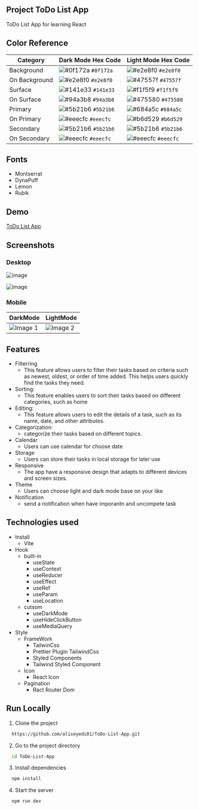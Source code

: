 ## Project ToDo List App

ToDo List App for learning React

## Color Reference

| Category      | Dark Mode Hex Code                                                 | Light Mode Hex Code                                                |
| ------------- | ------------------------------------------------------------------ | ------------------------------------------------------------------ |
| Background    | ![#0f172a](https://via.placeholder.com/10/0f172a?text=+) `#0f172a` | ![#e2e8f0](https://via.placeholder.com/10/e2e8f0?text=+) `#e2e8f0` |
| On Background | ![#e2e8f0](https://via.placeholder.com/10/e2e8f0?text=+) `#e2e8f0` | ![#47557f](https://via.placeholder.com/10/47557f?text=+) `#47557f` |
| Surface       | ![#141e33](https://via.placeholder.com/10/141e33?text=+) `#141e33` | ![#f1f5f9](https://via.placeholder.com/10/f1f5f9?text=+) `#f1f5f9` |
| On Surface    | ![#94a3b8](https://via.placeholder.com/10/94a3b8?text=+) `#94a3b8` | ![#475580](https://via.placeholder.com/10/475580?text=+) `#475580` |
| Primary       | ![#5b21b6](https://via.placeholder.com/10/5b21b6?text=+) `#5b21b6` | ![#684a5c](https://via.placeholder.com/10/684a5c?text=+) `#684a5c` |
| On Primary    | ![#eeecfc](https://via.placeholder.com/10/eeecfc?text=+) `#eeecfc` | ![#b6d529](https://via.placeholder.com/10/b6d529?text=+) `#b6d529` |
| Secondary     | ![#5b21b6](https://via.placeholder.com/10/5b21b6?text=+) `#5b21b6` | ![#5b21b6](https://via.placeholder.com/10/5b21b6?text=+) `#5b21b6` |
| On Secondary  | ![#eeecfc](https://via.placeholder.com/10/eeecfc?text=+) `#eeecfc` | ![#eeecfc](https://via.placeholder.com/10/eeecfc?text=+) `#eeecfc` |

## Fonts

- Montserrat
- DynaPuff
- Lemon
- Rubik

## Demo

[ToDo List App](https://aliseyedi01.github.io/ToDo-List-App/)

## Screenshots

### Desktop

![image](https://user-images.githubusercontent.com/118107025/233779746-6a7c2b7b-cee4-4f17-a250-4e1ca27550b7.png)

![image](https://user-images.githubusercontent.com/118107025/233779819-d083604a-f9fe-4772-9a2d-dd30497444f5.png)

### Mobile

| DarkMode                                                                                                                         | LightMode                                                                                                                         |
| -------------------------------------------------------------------------------------------------------------------------------- | --------------------------------------------------------------------------------------------------------------------------------- |
| <img src="https://user-images.githubusercontent.com/118107025/233779908-377c7935-2a05-4fca-8aad-260d1281c71a.png" alt="Image 1"> | <img src="https://user-images.githubusercontent.com/118107025/233779963-a06cab86-d27e-4a22-9afb-6cf364d1fb3a.png" alt="Image 2" > |

## Features

- Filterring
  - This feature allows users to filter their tasks based on criteria such as newest, oldest, or order of time added. This helps users quickly find the tasks they need.
- Sorting:
  - This feature enables users to sort their tasks based on different categories, such as home
- Editing:
  - This feature allows users to edit the details of a task, such as its name, date, and other attributes.
- Categorization:
  - categorize their tasks based on different topics.
- Calendar
  - Users can use calendar for choose date
- Storage
  - Users can store their tasks in local storage for later use
- Responsive
  - The app have a responsive design that adapts to different devices and screen sizes.
- Theme
  - Users can choose light and dark mode base on your like
- Notification
  - send a notification when have imporantn and uncompete task

## Technologies used

- Install
  - Vite
- Hook
  - built-in
    - useState
    - useContext
    - useReducer
    - useEffect
    - useRef
    - useParam
    - useLocation
  - cutsom
    - useDarkMode
    - useHideClickButton
    - useMediaQuery
- Style
  - FrameWork
    - TailwinCss
    - Prettier Plugin TailwindCss
    - Styled Components
    - Tailwind Styled Component
  - Icon
    - React Icon
  - Pagination
    - Ract Router Dom

## Run Locally

1. Clone the project

```bash
  https://github.com/aliseyedi01/ToDo-List-App.git
```

2. Go to the project directory

```bash
  cd ToDo-List-App
```

3. Install dependencies

```bash
  npm install
```

4. Start the server

```bash
  npm run dev
```
